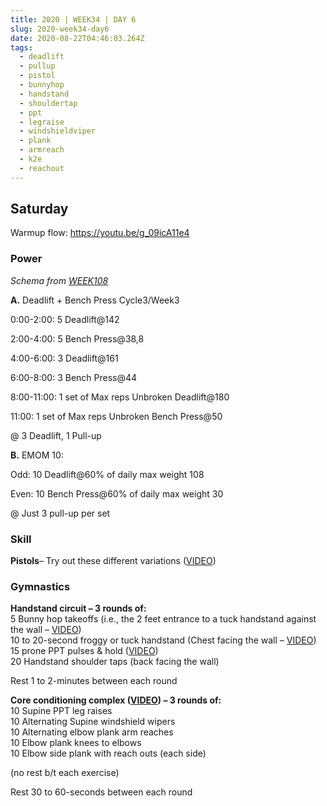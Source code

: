 ```yaml
---
title: 2020 | WEEK34 | DAY 6
slug: 2020-week34-day6
date: 2020-08-22T04:46:03.264Z
tags:
  - deadlift
  - pullup
  - pistol
  - bunnyhop
  - handstand
  - shouldertap
  - ppt
  - legraise
  - windshieldviper
  - plank
  - armreach
  - k2e
  - reachout
---
```

## Saturday

Warmup flow: <https://youtu.be/g_09icA11e4>

### Power

*Schema from [WEEK108](/WEEK108)*

**A.** Deadlift + Bench Press Cycle3/Week3

0:00-2:00: 5 Deadlift@142

2:00-4:00: 5 Bench Press@38,8

4:00-6:00: 3 Deadlift@161

6:00-8:00: 3 Bench Press@44

8:00-11:00: 1 set of Max reps Unbroken Deadlift@180

11:00: 1 set of Max reps Unbroken Bench Press@50

@ 3 Deadlift, 1 Pull-up

**B.** EMOM 10:

Odd: 10 Deadlift@60% of daily max weight 108

Even: 10 Bench Press@60% of daily max weight 30

@ Just 3 pull-up per set

### Skill

**Pistols**– Try out these different variations ([VIDEO](https://vimeo.com/414503642/c1167bdae9))

### Gymnastics

**Handstand circuit – 3 rounds of:**\
5 Bunny hop takeoffs (i.e., the 2 feet entrance to a tuck handstand against the wall – [VIDEO](https://vimeo.com/415024021/07c99ba289))\
10 to 20-second froggy or tuck handstand (Chest facing the wall – [VIDEO](https://vimeo.com/418794680/1cf2867994))\
15 prone PPT pulses & hold ([VIDEO](https://vimeo.com/329045850/b2d4c13895))\
20 Handstand shoulder taps (back facing the wall)

Rest 1 to 2-minutes between each round

**Core conditioning complex ([VIDEO](https://vimeo.com/415023121/1df2e75b0b)) – 3 rounds of:**\
10 Supine PPT leg raises\
10 Alternating Supine windshield wipers\
10 Alternating elbow plank arm reaches\
10 Elbow plank knees to elbows\
10 Elbow side plank with reach outs (each side)

(no rest b/t each exercise)

Rest 30 to 60-seconds between each round